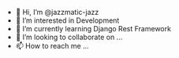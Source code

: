 - 👋 Hi, I’m @jazzmatic-jazz
- 👀 I’m interested in Development
- 🌱 I’m currently learning Django Rest Framework
- 💞️ I’m looking to collaborate on ...
- 📫 How to reach me ...

<!---
jazzmatic-jazz/jazzmatic-jazz is a ✨ special ✨ repository because its `README.md` (this file) appears on your GitHub profile.
You can click the Preview link to take a look at your changes.
--->
